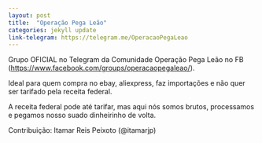 ```yaml
---
layout: post
title:  "Operação Pega Leão"
categories: jekyll update
link-telegram: https://telegram.me/OperacaoPegaLeao
---
```

Grupo OFICIAL no Telegram da Comunidade Operação Pega Leão no FB (https://www.facebook.com/groups/operacaopegaleao/).

Ideal para quem compra no ebay, aliexpress, faz importações e não quer ser tarifado pela receita federal.

A receita federal pode até tarifar, mas aqui nós somos brutos, processamos e pegamos nosso suado dinheirinho de volta.

Contribuição: Itamar Reis Peixoto (@itamarjp)